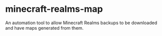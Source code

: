 # minecraft-realms-map
An automation tool to allow Minecraft Realms backups to be downloaded and have maps generated from them.
